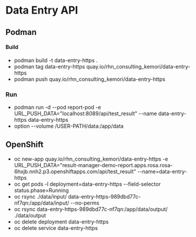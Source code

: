 # Data Entry API
## Podman
#### Build
* podman build -t data-entry-https .
* podman tag data-entry-https quay.io/rhn_consulting_kemori/data-entry-https
* podman push quay.io/rhn_consulting_kemori/data-entry-https
### Run
* podman run -d --pod report-pod  -e URL_PUSH_DATA="localhost:8089/api/test_result" --name data-entry-https data-entry-https
* option --volume /USER-PATH/data:/app/data
## OpenShift
* oc new-app quay.io/rhn_consulting_kemori/data-entry-https -e URL_PUSH_DATA="result-manager-demo-report.apps.rosa.rosa-6hxjb.nnh2.p3.openshiftapps.com/api/test_result" --name=data-entry-https
* oc get pods -l deployment=data-entry-https --field-selector status.phase=Running
* oc rsync ./data/input/ data-entry-https-989dbd77c-nf7qn:/app/data/input/ --no-perms
* oc rsync data-entry-https-989dbd77c-nf7qn:/app/data/output/ ./data/output
* oc delete deployment data-entry-https
* oc delete service data-entry-https